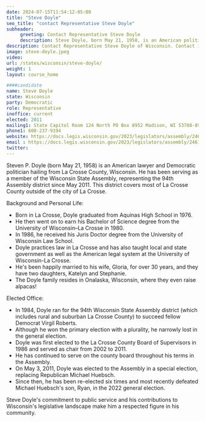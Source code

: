 ```yaml
---
date: 2024-07-15T11:54:12-05:00
title: "Steve Doyle"
seo_title: "contact Representative Steve Doyle"
subheader:
     greeting: Contact Representative Steve Doyle
     description: Steve Doyle, born May 21, 1958, is an American politician affiliated with the Democratic Party. He assumed office as a member of the Wisconsin State Assembly, representing District 94, on May 17, 2011.
description: Contact Representative Steve Doyle of Wisconsin. Contact information for Steve Doyle includes email address, phone number, and mailing address.
image: steve-doyle.jpeg
video:
url: /states/wisconsin/steve-doyle/
weight: 1
layout: course_home

####candidate
name: Steve Doyle
state: Wisconsin
party: Democratic
role: Representative
inoffice: current
elected: 2011
mailing1: State Capitol Room 124 North PO Box 8952 Madison, WI 53708-8952
phone1: 608-237-9194
website: https://docs.legis.wisconsin.gov/2023/legislators/assembly/2461/
email : https://docs.legis.wisconsin.gov/2023/legislators/assembly/2461/
twitter: 
---
```

Steven P. Doyle (born May 21, 1958) is an American lawyer and Democratic politician hailing from La Crosse County, Wisconsin. He has been serving as a member of the Wisconsin State Assembly, representing the 94th Assembly district since May 2011. This district covers most of La Crosse County outside of the city of La Crosse.

Background and Personal Life:
- Born in La Crosse, Doyle graduated from Aquinas High School in 1976.
- He then went on to earn his Bachelor of Science degree from the University of Wisconsin–La Crosse in 1980.
- In 1986, he received his Juris Doctor degree from the University of Wisconsin Law School.
- Doyle practices law in La Crosse and has also taught local and state government as well as the American legal system at the University of Wisconsin-La Crosse.
- He's been happily married to his wife, Gloria, for over 30 years, and they have two daughters, Katelyn and Stephanie.
- The Doyle family resides in Onalaska, Wisconsin, where they even raise alpacas!

Elected Office:
- In 1984, Doyle ran for the 94th Wisconsin State Assembly district (which includes rural and suburban La Crosse County) to succeed fellow Democrat Virgil Roberts.
- Although he won the primary election with a plurality, he narrowly lost in the general election.
- Doyle was first elected to the La Crosse County Board of Supervisors in 1986 and served as chair from 2002 to 2011.
- He has continued to serve on the county board throughout his terms in the Assembly.
- On May 3, 2011, Doyle was elected to the Assembly in a special election, replacing Republican Michael Huebsch.
- Since then, he has been re-elected six times and most recently defeated Michael Huebsch's son, Ryan, in the 2022 general election.

Steve Doyle's commitment to public service and his contributions to Wisconsin's legislative landscape make him a respected figure in his community. 
